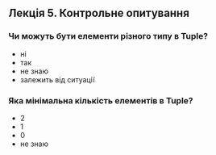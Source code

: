 ## Лекція 5. Контрольне опитування

### Чи можуть бути елементи різного типу в Tuple?

- ні
- так
- не знаю
- залежить від ситуації

### Яка мінімальна кількість елементів в Tuple?

- 2
- 1
- 0
- не знаю
